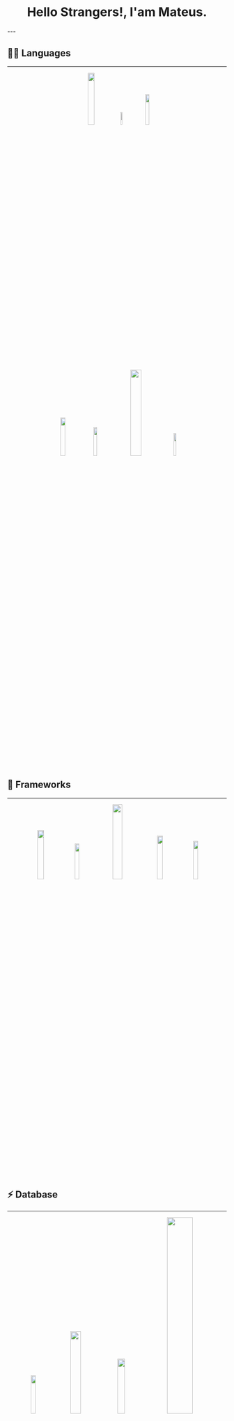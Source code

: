 <h1 align="center"> Hello Strangers!, I'am Mateus.</h1>
---


## 👩‍💻 Languages
---
<div align="center">
    <div align="center">
        <img width="17.5%" src="https://img.shields.io/badge/Python-3776AB?style=for-the-badge&logo=python&logoColor=white" />
        <img width="8.6%" src="https://img.shields.io/badge/C-00599C?style=for-the-badge&logo=c&logoColor=white" />
        <img width="13.4%" src="https://img.shields.io/badge/Java-ED8B00?style=for-the-badge&logo=java&logoColor=white" />
    </div>
    <div align="center">
        <img width="15%" src="https://img.shields.io/badge/HTML5-E34F26?style=for-the-badge&logo=html5&logoColor=white" />
        <img width="13%" src="https://img.shields.io/badge/CSS3-1572B6?style=for-the-badge&logo=css3&logoColor=white" />
        <img width="22.5%" src="https://img.shields.io/badge/JavaScript-323330?style=for-the-badge&logo=javascript&logoColor=F7DF1E" />
        <img width="11.5%" src="https://img.shields.io/badge/PHP-777BB4?style=for-the-badge&logo=php&logoColor=white" />
    </div>
</div>
<br/>
<br/>

## 🚀 Frameworks
---

<div align="center">
    <img width="17%" src="https://img.shields.io/badge/Node.js-43853D?style=for-the-badge&logo=node-dot-js&logoColor=white" />
    <img width="14.5%" src="https://img.shields.io/badge/React-20232A?style=for-the-badge&logo=react&logoColor=61DAFB" />
    <img width="21%" src="https://img.shields.io/badge/Bootstrap-563D7C?style=for-the-badge&logo=bootstrap&logoColor=white" />
    <img width="16%" src="https://img.shields.io/badge/jQuery-0769AD?style=for-the-badge&logo=jquery&logoColor=white" />
    <img width="15%" src="" />

</div>


<br/>
<br/>

## ⚡ Database
---
<div align="center">
    <div align="center">
        <img width="15%" src="https://img.shields.io/badge/MySQL-00000F?style=for-the-badge&logo=mysql&logoColor=white" />
        <img width="22%" src="https://img.shields.io/badge/PostgreSQL-316192?style=for-the-badge&logo=postgresql&logoColor=white" />
        <img width="18%" src="https://img.shields.io/badge/MongoDB-4EA94B?style=for-the-badge&logo=mongodb&logoColor=white" />
        <img width="34%" src="https://img.shields.io/badge/Microsoft%20SQL%20Sever-CC2927?style=for-the-badge&logo=microsoft%20sql%20server&logoColor=white" />
    </div>
</div>

<!-- 
## 💻 Workspace Spec
---
<div align="center">
    <img width="37%" src="https://img.shields.io/badge/Intel-Core_i3_9th-0071C5?style=for-the-badge&logo=intel&logoColor=white"/>
    <img width="34%" src="https://img.shields.io/badge/NVIDIA-GTX1660-76B900?style=for-the-badge&logo=nvidia&logoColor=white"/>

</div> -->


</br>
</br>


## 🐱‍👤 My Github Stats
---

<p align="center">
  <img width="48%" src="https://github-readme-stats.vercel.app/api?username=rxngui&show_icons=true&theme=tokyonight" />
  <img width="48%" src="https://github-readme-streak-stats.herokuapp.com/?user=rxngui&theme=tokyonight" />
</p>

### Reach me out 👇

[![Linkedin Badge](https://img.shields.io/badge/-LinkedIn-blue?style=flat-square&logo=Linkedin&logoColor=white)](https://www.instagram.com/mattew.me/)
[![Instagram Badge](https://img.shields.io/badge/-Instagram-violet?style=flat-square&logo=Instagram&logoColor=white)](https://www.instagram.com/mattew.me/)